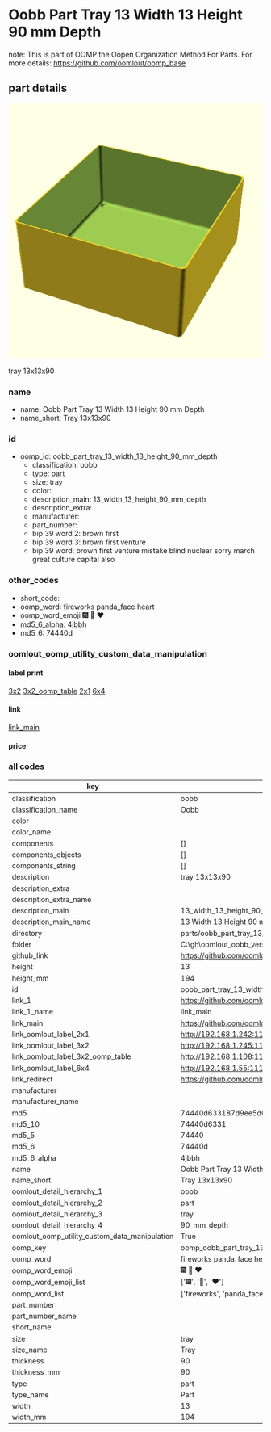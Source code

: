 # Oobb Part Tray 13 Width 13 Height 90 mm Depth  

note: This is part of OOMP the Oopen Organization Method For Parts. For more details: https://github.com/oomlout/oomp_base

##  part details
  

[![](3dpr.png)](3dpr.png)

tray 13x13x90



### name
* name: Oobb Part Tray 13 Width 13 Height 90 mm Depth
* name_short: Tray 13x13x90 
### id
* oomp_id: oobb_part_tray_13_width_13_height_90_mm_depth
  * classification: oobb
  * type: part
  * size: tray
  * color: 
  * description_main: 13_width_13_height_90_mm_depth
  * description_extra: 
  * manufacturer: 
  * part_number: 
  * bip 39 word 2: brown first
  * bip 39 word 3: brown first venture
  * bip 39 word: brown first venture mistake blind nuclear sorry march great culture capital also

### other_codes
* short_code: 
* oomp_word: fireworks panda_face heart
* oomp_word_emoji :fireworks: :panda_face: :heart:
* md5_6_alpha: 4jbbh
* md5_6: 74440d






### oomlout_oomp_utility_custom_data_manipulation
#### label print
[3x2](http://192.168.1.245:1112/?label=oomp%204jbbh)
[3x2_oomp_table](http://192.168.1.108:1112/?label=oomp%204jbbh)
[2x1](http://192.168.1.242:1112/?label=oomp%204jbbh)
[6x4](http://192.168.1.55:1112/?label=oomp%204jbbh)    

#### link

[link_main](https://github.com/oomlout/oomlout_oobb_version_4_generated_parts/tree/main/navigation_oomp/oobb/part/tray/13_width_13_height_90_mm_depth/part)                              

#### price







### all codes 
| key | value |  
| --- | --- |  
| classification | oobb |  
| classification_name | Oobb |  
| color |  |  
| color_name |  |  
| components | [] |  
| components_objects | [] |  
| components_string | [] |  
| description | tray 13x13x90 |  
| description_extra |  |  
| description_extra_name |  |  
| description_main | 13_width_13_height_90_mm_depth |  
| description_main_name | 13 Width 13 Height 90 mm Depth |  
| directory | parts/oobb_part_tray_13_width_13_height_90_mm_depth |  
| folder | C:\gh\oomlout_oobb_version_4_generated_parts\parts\oobb_part_tray_13_width_13_height_90_mm_depth |  
| github_link | https://github.com/oomlout/oomlout_oomp_part_src/tree/main/parts/oobb_part_tray_13_width_13_height_90_mm_depth |  
| height | 13 |  
| height_mm | 194 |  
| id | oobb_part_tray_13_width_13_height_90_mm_depth |  
| link_1 | https://github.com/oomlout/oomlout_oobb_version_4_generated_parts/tree/main/navigation_oomp/oobb/part/tray/13_width_13_height_90_mm_depth/part |  
| link_1_name | link_main |  
| link_main | https://github.com/oomlout/oomlout_oobb_version_4_generated_parts/tree/main/navigation_oomp/oobb/part/tray/13_width_13_height_90_mm_depth/part |  
| link_oomlout_label_2x1 | http://192.168.1.242:1112/?label=oomp%204jbbh |  
| link_oomlout_label_3x2 | http://192.168.1.245:1112/?label=oomp%204jbbh |  
| link_oomlout_label_3x2_oomp_table | http://192.168.1.108:1112/?label=oomp%204jbbh |  
| link_oomlout_label_6x4 | http://192.168.1.55:1112/?label=oomp%204jbbh |  
| link_redirect | https://github.com/oomlout/oomlout_oobb_version_4_generated_parts/tree/main/parts/oobb_tray_13_13_90 |  
| manufacturer |  |  
| manufacturer_name |  |  
| md5 | 74440d633187d9ee5d0be8dfe495d8e8 |  
| md5_10 | 74440d6331 |  
| md5_5 | 74440 |  
| md5_6 | 74440d |  
| md5_6_alpha | 4jbbh |  
| name | Oobb Part Tray 13 Width 13 Height 90 mm Depth |  
| name_short | Tray 13x13x90  |  
| oomlout_detail_hierarchy_1 | oobb |  
| oomlout_detail_hierarchy_2 | part |  
| oomlout_detail_hierarchy_3 | tray |  
| oomlout_detail_hierarchy_4 | 90_mm_depth |  
| oomlout_oomp_utility_custom_data_manipulation | True |  
| oomp_key | oomp_oobb_part_tray_13_width_13_height_90_mm_depth |  
| oomp_word | fireworks panda_face heart |  
| oomp_word_emoji | :fireworks: :panda_face: :heart: |  
| oomp_word_emoji_list | [':fireworks:', ':panda_face:', ':heart:'] |  
| oomp_word_list | ['fireworks', 'panda_face', 'heart'] |  
| part_number |  |  
| part_number_name |  |  
| short_name |  |  
| size | tray |  
| size_name | Tray |  
| thickness | 90 |  
| thickness_mm | 90 |  
| type | part |  
| type_name | Part |  
| width | 13 |  
| width_mm | 194 |  
